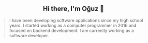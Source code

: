 <h2 align="center"> Hi there, I'm Oğuz 👋 </h2>

> I have been developing software applications since my high school years. I started working as a computer programmer in 2016 and focused on backend development. I am currently working as a software developer.


<!--<table>
  <tr>
    <td>
      <img align="center" src="https://github-readme-stats.vercel.app/api?username=developersenturk&show_icons=true&locale=en&theme=github_dark" alt="Oğuz's GitHub Stats" />
    </td>
    <td>
      <img align="center" src="https://github-readme-stats.vercel.app/api/top-langs?username=developersenturk&show_icons=true&locale=en&layout=compact&theme=github_dark" alt="Oğuz's Most Used Languges" />
    </td>
  </tr>
</table> -->


